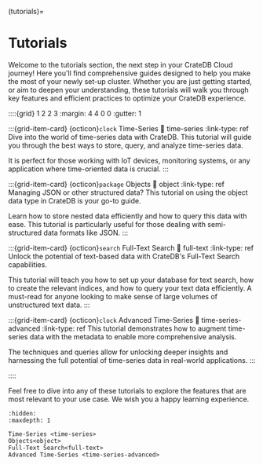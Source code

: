(tutorials)=
# Tutorials

Welcome to the tutorials section, the next step in your CrateDB Cloud journey!
Here you'll find comprehensive guides designed to help you make the most of your
newly set-up cluster. Whether you are just getting started, or aim to deepen
your understanding, these tutorials will walk you through key features and
efficient practices to optimize your CrateDB experience.

::::{grid} 1 2 2 3
:margin: 4 4 0 0
:gutter: 1

:::{grid-item-card} {octicon}`clock` Time-Series
:link: time-series
:link-type: ref
Dive into the world of time-series data with CrateDB. This tutorial will guide
you through the best ways to store, query, and analyze time-series data.

It is perfect for those working with IoT devices, monitoring systems, or any
application where time-oriented data is crucial.
:::


:::{grid-item-card} {octicon}`package` Objects
:link: object
:link-type: ref
Managing JSON or other structured data? This tutorial on using the object data
type in CrateDB is your go-to guide.

Learn how to store nested data efficiently
and how to query this data with ease. This tutorial is particularly useful
for those dealing with semi-structured data formats like JSON.
:::


:::{grid-item-card} {octicon}`search` Full-Text Search
:link: full-text
:link-type: ref
Unlock the potential of text-based data with CrateDB's Full-Text Search
capabilities.

This tutorial will teach you how to set up your database for text
search, how to create the relevant indices, and how to query your text data
efficiently. A must-read for anyone looking to make sense of large volumes of
unstructured text data.
:::

:::{grid-item-card} {octicon}`clock` Advanced Time-Series
:link: time-series-advanced
:link-type: ref
This tutorial demonstrates how to augment time-series data with the metadata to enable more comprehensive analysis.

The techniques and queries allow for unlocking deeper insights and harnessing the
full potential of time-series data in real-world applications.
:::

::::

Feel free to dive into any of these tutorials to explore the features that are
most relevant to your use case. We wish you a happy learning experience.

```{toctree}
:hidden:
:maxdepth: 1

Time-Series <time-series>
Objects<object>
Full-Text Search<full-text>
Advanced Time-Series <time-series-advanced>
```
